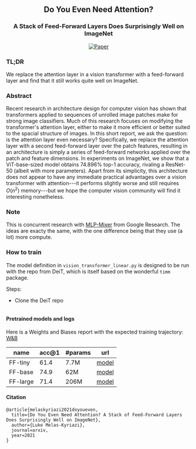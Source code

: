 <div align="center">    
 
## Do You Even Need Attention? 
### A Stack of Feed-Forward Layers Does Surprisingly Well on ImageNet

[![Paper](http://img.shields.io/badge/Paper-B31B1B.svg)]()
</div>
 
### TL;DR 
We replace the attention layer in a vision transformer with a feed-forward layer and find that it still works quite well on ImageNet. 

### Abstract
Recent research in architecture design for computer vision has shown that transformers applied to sequences of unrolled image patches make for strong image classifiers. Much of this research focuses on modifying the transformer's attention layer, either to make it more efficient or better suited to the spacial structure of images. In this short report, we ask the question: is the attention layer even necessary? Specifically, we replace the attention layer with a second feed-forward layer over the patch features, resulting in an architecture  is simply a series of feed-forward networks applied over the patch and feature dimensions. In experiments on ImageNet, we show that a ViT-base-sized model obtains 74.896\% top-1 accuracy, rivaling a ResNet-50 (albeit with more parameters). Apart from its simplicity, this architecture does not appear to have any immediate practical advantages over a vision transformer with attention---it performs slightly worse and still requires $O(n^2)$ memory---but we hope the computer vision community will find it interesting nonetheless.  

### Note
This is concurrent research with [MLP-Mixer](https://arxiv.org/abs/2105.01601) from Google Research. The ideas are exacty the same, with the one difference being that they use (a lot) more compute. 

### How to train   

The model definition in `vision_transformer_linear.py` is designed to be run with the repo from DeiT, which is itself based on the wonderful `timm` package.

Steps:
 * Clone the DeiT repo 
 ```bash

 ```

#### Pretrained models and logs

Here is a Weights and Biases report with the expected training trajectory: [W&B](https://wandb.ai/lukemelas2/deit-experiments/reports/Do-You-Even-Need-Attention---Vmlldzo2NjUxMzI?accessToken=8kebvweue0gd1s6qiav2orco97v85glogsi8i83576j42bb1g39e59px56lkk4zu)

| name | acc@1  | #params | url |
| --- | --- | --- | --- |
| FF-tiny | 61.4 | 7.7M | [model](https://dl.fbaipublicfiles.com/deit/deit_tiny_patch16_224-a1311bcf.pth) |
| FF-base | 74.9  | 62M | [model](https://dl.fbaipublicfiles.com/deit/deit_base_patch16_224-b5f2ef4d.pth) |
| FF-large | 71.4  | 206M | [model](https://dl.fbaipublicfiles.com/deit/deit_tiny_distilled_patch16_224-b40b3cf7.pth) |


#### Citation   
```
@article{melaskyriazi2021doyoueven,
  title={Do You Even Need Attention? A Stack of Feed-Forward Layers Does Surprisingly Well on ImageNet},
  author={Luke Melas-Kyriazi},
  journal=arxiv,
  year=2021
}
```   
